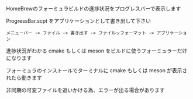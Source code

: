 HomeBrewのフォーミュラビルドの進捗状況をプログレスバーで表示します

ProgressBar.scpt をアプリケーションとして書き出して下さい

`メニューバー -> ファイル -> 書き出す -> ファイルッフォーマット -> アプリケーション`

進捗状況がわかる cmake もしくは meson をビルドに使うフォーミュラーだけになります

フォーミュラのインストールでターミナルに cmake もしくは meson が表示されたら動きます

非同期の可変ファイルを追いかける為、エラーが出る場合があります
